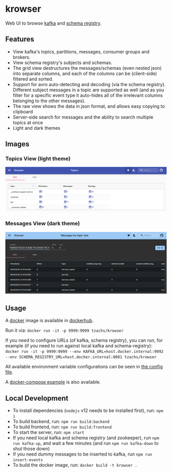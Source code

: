 # krowser

Web UI to browse [kafka](https://kafka.apache.org/) and [schema registry](https://docs.confluent.io/current/schema-registry/index.html).

## Features

- View kafka's topics, partitions, messages, consumer groups and brokers.
- View schema registry's subjects and schemas.
- The grid view destructures the messages/schemas (even nested json) into separate columns, and each of the columns can be (client-side) filtered and sorted.
- Support for avro auto-detecting and decoding (via the schema registry). Different subject messages in a topic are supported as well (and as you filter for a specific event type it auto-hides all of the irrelevant columns belonging to the other messages).
- The raw view shows the data in json format, and allows easy copying to clipboard
- Server-side search for messages and the ability to search multiple topics at once
- Light and dark themes

## Images

### Topics View (light theme)

![Topics View (light theme)](./docs/images/topics.png "Topics View (light theme)")

### Messages View (dark theme)

![Messages View (dark theme)](/docs/images/messages.png "Messages View (dark theme)")

## Usage

A [docker](https://www.docker.com/) image is available in [dockerhub](https://hub.docker.com/repository/docker/tzachs/krowser/).

Run it via: `docker run -it -p 9999:9999 tzachs/krowser`

If you need to configure URLs (of kafka, schema registry), you can run, for example (if you need to run against local kafka and schema-registry):
`docker run -it -p 9999:9999 --env KAFKA_URL=host.docker.internal:9092 --env SCHEMA_REGISTRY_URL=host.docker.internal:8081 tzachs/krowser`

All available environment variable configurations can be seen in [the config file](./server/config.ts).

A [docker-compose example](./docs/examples/docker-compose.yml) is also available.

## Local Development

- To install dependencies (`nodejs` v12 needs to be installed first), run: `npm i`
- To build backend, run: `npm run build:backend`
- To build frontend, run: `npm run build:frontend`
- To start the server, run: `npm start`
- If you need local kafka and schema registry (and zookeeper), run `npm run kafka-up`, and wait a few minutes (and run `npm run kafka-down` to shut those down)
- If you need dummy messages to be inserted to kafka, run `npm run insert-events`
- To build the docker image, run: `docker build -t krowser .`


